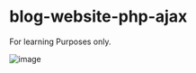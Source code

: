 # blog-website-php-ajax
For learning Purposes only.

![image](https://github.com/christianrcg/blog-website-php-ajax/assets/96938996/61e062c7-52ae-4fa0-9629-b93b4597f2fe)
